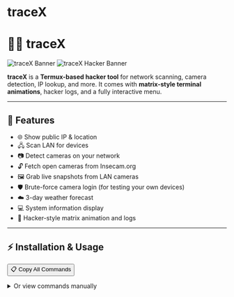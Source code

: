 # traceX
# 🕵️‍♂️ traceX

![traceX Banner]([https://i.imgur.com/3hK0j9v.png](https://files.catbox.moe/t8mobk.jpg))  
![traceX Hacker Banner](https://i.imgur.com/YOUR_SECOND_BANNER.png)  

**traceX** is a **Termux-based hacker tool** for network scanning, camera detection, IP lookup, and more. It comes with **matrix-style terminal animations**, hacker logs, and a fully interactive menu.  

---

## 🚀 Features
- 🌐 Show public IP & location  
- 🖧 Scan LAN for devices  
- 📷 Detect cameras on your network  
- 🔓 Fetch open cameras from Insecam.org  
- 🖼 Grab live snapshots from LAN cameras  
- 🛡 Brute-force camera login (for testing your own devices)  
- ☁️ 3-day weather forecast  
- 💻 System information display  
- 🎨 Hacker-style matrix animation and logs  

---

## ⚡ Installation & Usage

<!-- Copy Command Button -->
<button onclick="navigator.clipboard.writeText(`git clone https://github.com/Omegatech-01/traceX.git
cd traceX
chmod +x traceX
mv traceX /data/data/com.termux/files/usr/bin/
pkg install nmap curl jq figlet lolcat medusa
termux-setup-storage
./traceX`)">📋 Copy All Commands</button>

<details>
<summary>Or view commands manually</summary>

```bash
# Clone the repository
git clone https://github.com/Omegatech-01/traceX.git
cd traceX

# Make it executable
chmod +x traceX

# (Optional) Move to PATH for global access
mv traceX /data/data/com.termux/files/usr/bin/

# Install required dependencies
pkg install nmap curl jq figlet lolcat medusa

# Grant storage access in Termux if needed
termux-setup-storage

# Run traceX
./traceX   # or just 'traceX' if in PATH
.




---

🖥 Hacker Logs & Terminal Visuals

Sample Hacker Banner on Launch:

╔════════════════════════════╗
║        OMEGA TRACE         ║
╚════════════════════════════╝
Welcome Omega, Ready To Trace Bitched!

      ▄▄▄▄▄▄▄
    ▄▀░░░░░░░▀▄
   █░░█░░░░░█░░█
  █░░░▀▀▀▀▀▀░░░█
  █░░░░░░░░░░░░█
  █░░░▀▄░░░▄▀░░░█
   █░░░░▀▀▀░░░░█
    ▀▄░░░░░░░▄▀
      ▀▀▄▄▄▄▀▀

Matrix rain animation preview:

01010110101101001010101101001010
00101011010110101010100101010101
11001010100101011010101001010101
... (more random binary)

Sample command menu inside traceX:

1) Show My Public IP & Location
2) Scan LAN for Devices
3) LAN Camera Detection
4) Fetch Open Cameras (Insecam)
5) Grab Live Screenshots
6) Brute-force Camera Login
7) Weather Forecast
8) System Info
9) Exit

LAN camera scan log preview:

[*] Scanning 192.168.1.0/24 for open cameras...
[+] Camera found: 192.168.1.101
[+] Camera found: 192.168.1.105
[+] Camera found: 192.168.1.110
Camera IP list saved to /tmp/camera_ips.txt

Snapshot grab log preview:

[*] Attempting snapshot grab from detected cameras...
[+] Snapshot saved for 192.168.1.101 -> /sdcard/192.168.1.101_snapshot.jpg
[+] Snapshot saved for 192.168.1.105 -> /sdcard/192.168.1.105_snapshot.jpg


---

📝 Credits

Made with ❤️ by Omega Dixon (Omegatech-01)

Terminal visuals powered by figlet and lolcat

Network tools powered by nmap, curl, jq, medusa



---

> Disclaimer: For educational and testing purposes only. Do not use on networks or devices you do not own.
